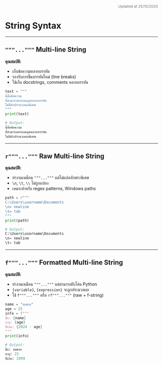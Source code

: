 <div style="text-align: right; color: #6c757d; font-size: 12px; margin-bottom: 20px;">
Updated at 25/10/2025
</div>

# String Syntax

--------------------------------------------------------------------------------

## `"""..."""` Multi-line String

**คุณสมบัติ:**

- เก็บข้อความหลายบรรทัด
- รองรับการขึ้นบรรทัดใหม่ (line breaks)
- ใช้เก็บ docstrings, comments หลายบรรทัด

```python
text = """
นี่คือข้อความ
ที่สามารถครอบคลุมหลายบรรทัด
ไม่มีตัวประมวลผลพิเศษ
"""
print(text)

# Output:
นี่คือข้อความ
ที่สามารถครอบคลุมหลายบรรทัด
ไม่มีตัวประมวลผลพิเศษ
```

--------------------------------------------------------------------------------

## `r"""..."""` Raw Multi-line String

**คุณสมบัติ:**

- ทำงานเหมือน `"""..."""` แต่ไม่แปลอักขระพิเศษ
- `\n`, `\t`, `\\` ไม่ถูกแปลง
- เหมาะสำหรับ regex patterns, Windows paths

```python
path = r"""
C:\Users\username\Documents
\n= newline
\t= tab
"""
print(path)

# Output: 
C:\Users\username\Documents
\n= newline
\t= tab
```

--------------------------------------------------------------------------------

## `f"""..."""` Formatted Multi-line String

**คุณสมบัติ:**

- ทำงานเหมือน `"""..."""` แต่สามารถฝังโค้ด Python
- `{variable}`, `{expression}` จะถูกประมวลผล
- ใช้ `f"""..."""` หรือ `rf"""..."""` (raw + f-string)

```python
name = "สมชาย"
age = 25
info = f"""
ชื่อ: {name}
อายุ: {age}
ปีเกิด: {2024 - age}
"""
print(info)

# Output:
ชื่อ: สมชาย
อายุ: 25
ปีเกิด: 1999
```
